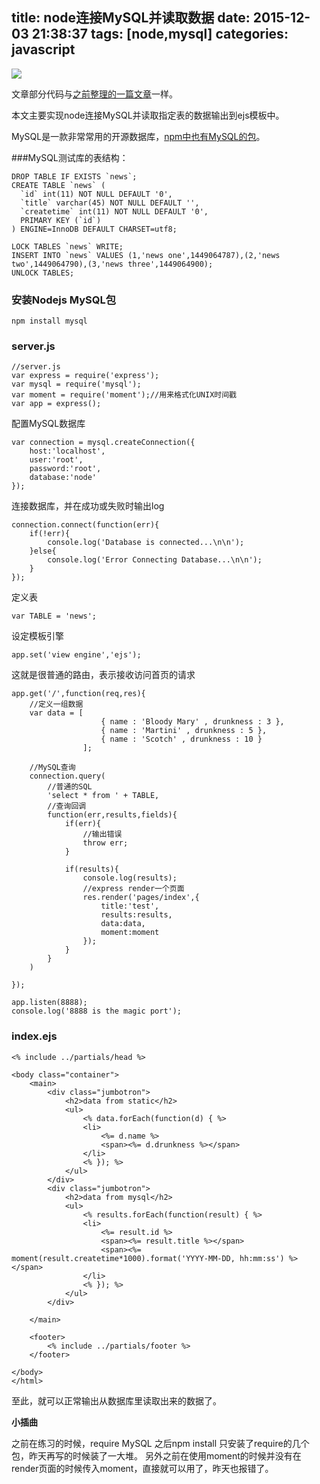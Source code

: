 title: node连接MySQL并读取数据
date: 2015-12-03 21:38:37
tags:  [node,mysql]
categories: javascript
---


![](http://7b1hhm.com1.z0.glb.clouddn.com/hexo201312030901.jpg)

文章部分代码与[之前整理的一篇文章](http://segmentfault.com/a/1190000002995355)一样。

本文主要实现node连接MySQL并读取指定表的数据输出到ejs模板中。

MySQL是一款非常常用的开源数据库，[npm中也有MySQL的包](https://www.npmjs.com/package/mysql)。


###MySQL测试库的表结构：

```
DROP TABLE IF EXISTS `news`;
CREATE TABLE `news` (
  `id` int(11) NOT NULL DEFAULT '0',
  `title` varchar(45) NOT NULL DEFAULT '',
  `createtime` int(11) NOT NULL DEFAULT '0',
  PRIMARY KEY (`id`)
) ENGINE=InnoDB DEFAULT CHARSET=utf8;

LOCK TABLES `news` WRITE;
INSERT INTO `news` VALUES (1,'news one',1449064787),(2,'news two',1449064790),(3,'news three',1449064900);
UNLOCK TABLES;
```

### 安装Nodejs MySQL包

```
npm install mysql
```

### server.js

```
//server.js
var express = require('express');
var mysql = require('mysql');
var moment = require('moment');//用来格式化UNIX时间戳
var app = express();
```
配置MySQL数据库

```
var connection = mysql.createConnection({
	host:'localhost',
	user:'root',
	password:'root',
	database:'node'
});
```
连接数据库，并在成功或失败时输出log

```
connection.connect(function(err){
	if(!err){
		console.log('Database is connected...\n\n');
	}else{
		console.log('Error Connecting Database...\n\n');
	}
});
```
定义表

```
var TABLE = 'news';
```
设定模板引擎

```
app.set('view engine','ejs');
```
这就是很普通的路由，表示接收访问首页的请求

```
app.get('/',function(req,res){
	//定义一组数据
	var data = [
					{ name : 'Bloody Mary' , drunkness : 3 },
					{ name : 'Martini' , drunkness : 5 },
					{ name : 'Scotch' , drunkness : 10 }
				];

	//MySQL查询
	connection.query(
		//普通的SQL
		'select * from ' + TABLE,
		//查询回调
		function(err,results,fields){
			if(err){
				//输出错误
				throw err;
			}
			
			if(results){
				console.log(results);
				//express render一个页面
				res.render('pages/index',{
					title:'test',
					results:results,
					data:data,
					moment:moment
				});
			}
		}
	)

});

app.listen(8888);
console.log('8888 is the magic port');
```

### index.ejs

```
<% include ../partials/head %>

<body class="container">
	<main>
		<div class="jumbotron">
			<h2>data from static</h2>
			<ul>
				<% data.forEach(function(d) { %>
				<li>
					<%= d.name %>
					<span><%= d.drunkness %></span>
				</li>
			    <% }); %>
			</ul>
		</div>
		<div class="jumbotron">
			<h2>data from mysql</h2>
			<ul>
				<% results.forEach(function(result) { %>
				<li>
					<%= result.id %>
					<span><%= result.title %></span>
					<span><%= moment(result.createtime*1000).format('YYYY-MM-DD, hh:mm:ss') %></span>
				</li>
			    <% }); %>
			</ul>
		</div>
		
	</main>

	<footer>
		<% include ../partials/footer %>
	</footer>
	
</body>
</html>
```
至此，就可以正常输出从数据库里读取出来的数据了。

**小插曲**

之前在练习的时候，require MySQL 之后npm install 只安装了require的几个包，昨天再写的时候装了一大堆。
另外之前在使用moment的时候并没有在render页面的时候传入moment，直接就可以用了，昨天也报错了。
